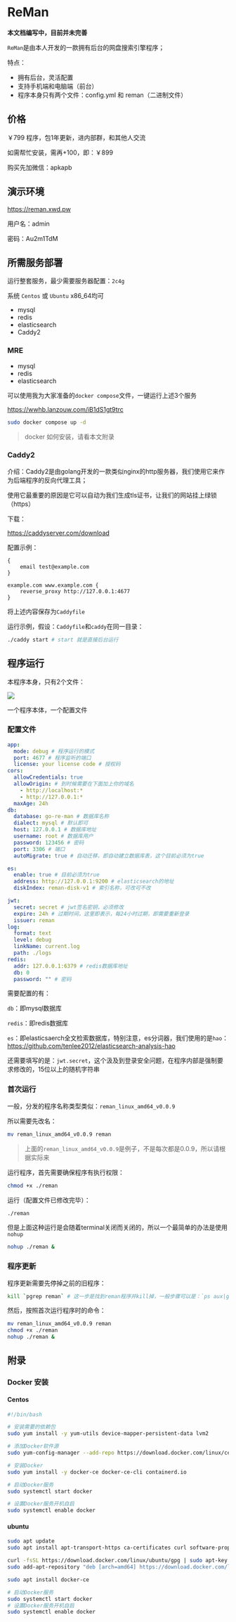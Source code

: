 # ReMan

**本文档编写中，目前并未完善**

`ReMan`是由本人开发的一款拥有后台的网盘搜索引擎程序；

特点：

- 拥有后台，灵活配置
- 支持手机端和电脑端（前台）
- 程序本身只有两个文件：config.yml 和 reman（二进制文件）


## 价格

￥799 程序，包1年更新，进内部群，和其他人交流

如需帮忙安装，需再+100，即：￥899


购买先加微信：apkapb


## 演示环境

https://reman.xwd.pw

用户名：admin

密码：Au2m1TdM


## 所需服务部署

运行整套服务，最少需要服务器配置：`2c4g`

系统 `Centos` 或 `Ubuntu` x86_64均可

- mysql
- redis
- elasticsearch
- Caddy2


### MRE

- mysql
- redis
- elasticsearch

可以使用我为大家准备的`docker compose`文件，一键运行上述3个服务

https://wwhb.lanzouw.com/iB1dS1gt9trc

```sh
sudo docker compose up -d
```

> docker 如何安装，请看本文附录


### Caddy2

介绍：Caddy2是由golang开发的一款类似nginx的http服务器，我们使用它来作为后端程序的反向代理工具；

使用它最重要的原因是它可以自动为我们生成tls证书，让我们的网站挂上绿锁（https）

下载：

https://caddyserver.com/download

配置示例：

```caddy
{
    email test@example.com
}

example.com www.example.com {
    reverse_proxy http://127.0.0.1:4677
}
```

将上述内容保存为`Caddyfile`

运行示例，假设：`Caddyfile`和`caddy`在同一目录：

```sh
./caddy start # start 就是直接后台运行
```

## 程序运行

本程序本身，只有2个文件：

![](/images/reman/image.png)

一个程序本体，一个配置文件

### 配置文件

```yml
app:
  mode: debug # 程序运行的模式
  port: 4677 # 程序监听的端口
  license: your license code # 授权码
cors:
  allowCredentials: true
  allowOrigin: # 到时候需要在下面加上你的域名
    - http://localhost:*
    - http://127.0.0.1:*
  maxAge: 24h
db:
  database: go-re-man # 数据库名称
  dialect: mysql # 默认即可
  host: 127.0.0.1 # 数据库地址
  username: root # 数据库用户
  password: 123456 # 密码
  port: 3306 # 端口
  autoMigrate: true # 自动迁移，即自动建立数据库表，这个目前必须为true

es:
  enable: true # 目前必须为true
  address: http://127.0.0.1:9200 # elasticsearch的地址
  diskIndex: reman-disk-v1 # 索引名称，可改可不改

jwt:
  secret: secret # jwt签名密钥，必须修改
  expire: 24h # 过期时间，这里即表示，每24小时过期，即需要重新登录
  issuer: reman
log:
  format: text
  level: debug
  linkName: current.log
  path: ./logs
redis:
  addr: 127.0.0.1:6379 # redis数据库地址
  db: 0
  password: "" # 密码
```

需要配置的有：

`db`：即mysql数据库

`redis`：即redis数据库

`es`：即elasticsaerch全文检索数据库，特别注意，es分词器，我们使用的是`hao`：https://github.com/tenlee2012/elasticsearch-analysis-hao

还需要填写的是：`jwt.secret`，这个汲及到登录安全问题，在程序内部是强制要求修改的，15位以上的随机字符串


### 首次运行

一般，分发的程序名称类型类似：`reman_linux_amd64_v0.0.9`

所以需要先改名：

```sh
mv reman_linux_amd64_v0.0.9 reman
```

> 上面的`reman_linux_amd64_v0.0.9`是例子，不是每次都是0.0.9，所以请根据实际来


运行程序，首先需要确保程序有执行权限：


```sh
chmod +x ./reman
```


运行（配置文件已修改完毕）：

```sh
./reman
```

但是上面这种运行是会随着terminal关闭而关闭的，所以一个最简单的办法是使用 `nohup`

```sh
nohup ./reman &
```

### 程序更新

程序更新需要先停掉之前的旧程序：

```sh
kill `pgrep reman` # 这一步是找到reman程序并kill掉，一般步骤可以是：`ps aux|grep reman` 找到pid，然后 `kill pid`
```

然后，按照首次运行程序时的命令：

```sh
mv reman_linux_amd64_v0.0.9 reman
chmod +x ./reman
nohup ./reman &
```


## 附录

### Docker 安装

#### Centos


```sh
#!/bin/bash

# 安装需要的依赖包
sudo yum install -y yum-utils device-mapper-persistent-data lvm2

# 添加Docker软件源
sudo yum-config-manager --add-repo https://download.docker.com/linux/centos/docker-ce.repo

# 安装Docker
sudo yum install -y docker-ce docker-ce-cli containerd.io

# 启动Docker服务
sudo systemctl start docker

# 设置Docker服务开机自启
sudo systemctl enable docker

```

#### ubuntu


```sh
sudo apt update
sudo apt install apt-transport-https ca-certificates curl software-properties-common

curl -fsSL https://download.docker.com/linux/ubuntu/gpg | sudo apt-key add -
sudo add-apt-repository "deb [arch=amd64] https://download.docker.com/linux/ubuntu bionic stable"

sudo apt install docker-ce

# 启动Docker服务
sudo systemctl start docker
# 设置Docker服务开机自启
sudo systemctl enable docker
```